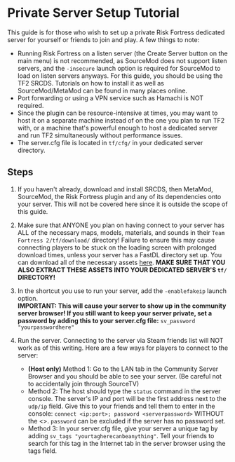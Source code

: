 # Private Server Setup Tutorial
This guide is for those who wish to set up a private Risk Fortress dedicated server for yourself or friends to join and play. A few things to note:
- Running Risk Fortress on a listen server (the Create Server button on the main menu) is not recommended, as SourceMod does not support listen servers, and the `-insecure` launch option is required for SourceMod to load on listen servers anyways. For this guide, you should be using the TF2 SRCDS. Tutorials on how to install it as well as SourceMod/MetaMod can be found in many places online.
- Port forwarding or using a VPN service such as Hamachi is NOT required.
- Since the plugin can be resource-intensive at times, you may want to host it on a separate machine instead of on the one you plan to run TF2 with, or a machine that's powerful enough to host a dedicated server and run TF2 simultaneously without performance issues.
- The server.cfg file is located in `tf/cfg/` in your dedicated server directory.

## Steps
1. If you haven't already, download and install SRCDS, then MetaMod, SourceMod, the Risk Fortress plugin and any of its dependencies onto your server. This will not be covered here since it is outside the scope of this guide.
2. Make sure that ANYONE you plan on having connect to your server has ALL of the necessary maps, models, materials, and sounds in their `Team Fortress 2/tf/download/` directory! Failure to ensure this may cause connecting players to be stuck on the loading screen with prolonged download times, unless your server has a FastDL directory set up. You can download all of the necessary assets [here](https://ln5.sync.com/dl/56aea4400#rctr8jjq-fesnwkmp-yh3dzeef-j6s5daa8). **MAKE SURE THAT YOU ALSO EXTRACT THESE ASSETS INTO YOUR DEDICATED SERVER'S `tf/` DIRECTORY!**
3. In the shortcut you use to run your server, add the `-enablefakeip` launch option.   
   **IMPORTANT: This will cause your server to show up in the community server browser! If you still want to keep your server private, set a password by adding this to your server.cfg file:**
   `sv_password "yourpasswordhere"`

4. Run the server. Connecting to the server via Steam friends list will NOT work as of this writing. Here are a few ways for players to connect to the server:
   - **(Host only)** Method 1: Go to the LAN tab in the Community Server Browser and you should be able to see your server. (Be careful not to accidentally join through SourceTV)
   - Method 2: The host should type the `status` command in the server console. The server's IP and port will be the first address next to the `udp/ip` field. Give this to your friends and tell them to enter in the console: `connect <ip:port>; password <serverpassword>` WITHOUT the <>. `password` can be excluded if the server has no password set.
   - Method 3: In your server.cfg file, give your server a unique tag by adding `sv_tags "yourtagherecanbeanything"`. Tell your friends to search for this tag in the Internet tab in the server browser using the tags field.
